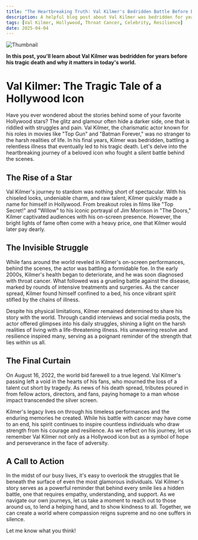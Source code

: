 ```yaml
---
title: "The Heartbreaking Truth: Val Kilmer's Bedridden Battle Before Death"
description: A helpful blog post about Val Kilmer was bedridden for years before his tragic death
tags: [Val Kilmer, Hollywood, Throat Cancer, Celebrity, Resilience]
date: 2025-04-04
---
```


![Thumbnail](https://oaidalleapiprodscus.blob.core.windows.net/private/org-B8Uwqa0SS60raCobmQHn96R5/user-V1V0E1n8qLYsxie27FTkjZHa/img-Es7sPMRlVW7wEApdsgCnleC5.png?st=2025-04-04T04%3A22%3A22Z&se=2025-04-04T06%3A22%3A22Z&sp=r&sv=2024-08-04&sr=b&rscd=inline&rsct=image/png&skoid=d505667d-d6c1-4a0a-bac7-5c84a87759f8&sktid=a48cca56-e6da-484e-a814-9c849652bcb3&skt=2025-04-03T11%3A01%3A10Z&ske=2025-04-04T11%3A01%3A10Z&sks=b&skv=2024-08-04&sig=VhE02QB8XGxdehrI44yJiC3LPZBF3fHrmiJl/TxLCCA%3D)

**In this post, you'll learn about Val Kilmer was bedridden for years before his tragic death and why it matters in today's world.**

# Val Kilmer: The Tragic Tale of a Hollywood Icon

Have you ever wondered about the stories behind some of your favorite Hollywood stars? The glitz and glamour often hide a darker side, one that is riddled with struggles and pain. Val Kilmer, the charismatic actor known for his roles in movies like "Top Gun" and "Batman Forever," was no stranger to the harsh realities of life. In his final years, Kilmer was bedridden, battling a relentless illness that eventually led to his tragic death. Let's delve into the heartbreaking journey of a beloved icon who fought a silent battle behind the scenes.

## The Rise of a Star

Val Kilmer's journey to stardom was nothing short of spectacular. With his chiseled looks, undeniable charm, and raw talent, Kilmer quickly made a name for himself in Hollywood. From breakout roles in films like "Top Secret!" and "Willow" to his iconic portrayal of Jim Morrison in "The Doors," Kilmer captivated audiences with his on-screen presence. However, the bright lights of fame often come with a heavy price, one that Kilmer would later pay dearly.

## The Invisible Struggle

While fans around the world reveled in Kilmer's on-screen performances, behind the scenes, the actor was battling a formidable foe. In the early 2000s, Kilmer's health began to deteriorate, and he was soon diagnosed with throat cancer. What followed was a grueling battle against the disease, marked by rounds of intensive treatments and surgeries. As the cancer spread, Kilmer found himself confined to a bed, his once vibrant spirit stifled by the chains of illness.

Despite his physical limitations, Kilmer remained determined to share his story with the world. Through candid interviews and social media posts, the actor offered glimpses into his daily struggles, shining a light on the harsh realities of living with a life-threatening illness. His unwavering resolve and resilience inspired many, serving as a poignant reminder of the strength that lies within us all.

## The Final Curtain

On August 16, 2022, the world bid farewell to a true legend. Val Kilmer's passing left a void in the hearts of his fans, who mourned the loss of a talent cut short by tragedy. As news of his death spread, tributes poured in from fellow actors, directors, and fans, paying homage to a man whose impact transcended the silver screen.

Kilmer's legacy lives on through his timeless performances and the enduring memories he created. While his battle with cancer may have come to an end, his spirit continues to inspire countless individuals who draw strength from his courage and resilience. As we reflect on his journey, let us remember Val Kilmer not only as a Hollywood icon but as a symbol of hope and perseverance in the face of adversity.

## A Call to Action

In the midst of our busy lives, it's easy to overlook the struggles that lie beneath the surface of even the most glamorous individuals. Val Kilmer's story serves as a powerful reminder that behind every smile lies a hidden battle, one that requires empathy, understanding, and support. As we navigate our own journeys, let us take a moment to reach out to those around us, to lend a helping hand, and to show kindness to all. Together, we can create a world where compassion reigns supreme and no one suffers in silence.

Let me know what you think!
